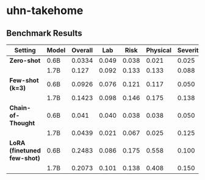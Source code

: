 # uhn-takehome

## Benchmark Results

| Setting                  | Model | Overall | Lab   | Risk  | Physical | Severity | Diagnosis | Date  | Dosage |
|--------------------------|-------|---------|-------|-------|----------|----------|-----------|-------|--------|
| **Zero-shot**            | 0.6B  | 0.0334  | 0.049 | 0.038 | 0.021    | 0.025    | 0.000     | 0.000 | 0.075  |
|                          | 1.7B  | 0.127   | 0.092 | 0.133 | 0.133    | 0.088    | 0.433     | 0.050 | 0.075  |
| **Few-shot (k=3)**       | 0.6B  | 0.0926  | 0.076 | 0.121 | 0.117    | 0.050    | 0.133     | 0.000 | 0.075  |
|                          | 1.7B  | 0.1423  | 0.098 | 0.146 | 0.175    | 0.138    | 0.400     | 0.017 | 0.100  |
| **Chain-of-Thought**     | 0.6B  | 0.041   | 0.040 | 0.038 | 0.038    | 0.050    | 0.083     | 0.000 | 0.075  |
|                          | 1.7B  | 0.0439  | 0.021 | 0.067 | 0.025    | 0.125    | 0.083     | 0.000 | 0.050  |
| **LoRA (finetuned few-shot)** | 0.6B  | 0.2483  | 0.086 | 0.175 | 0.558    | 0.100    | 0.533     | 0.200 | 0.100  |
|                          | 1.7B  | 0.2073  | 0.101 | 0.138 | 0.408    | 0.150    | 0.467     | 0.167 | 0.075  |
